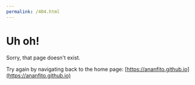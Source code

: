 ```yaml
---
permalink: /404.html
---
```

# Uh oh!
Sorry, that page doesn't exist.

Try again by navigating back to the home page: [https://ananfito.github.io](https://ananfito.github.io)
